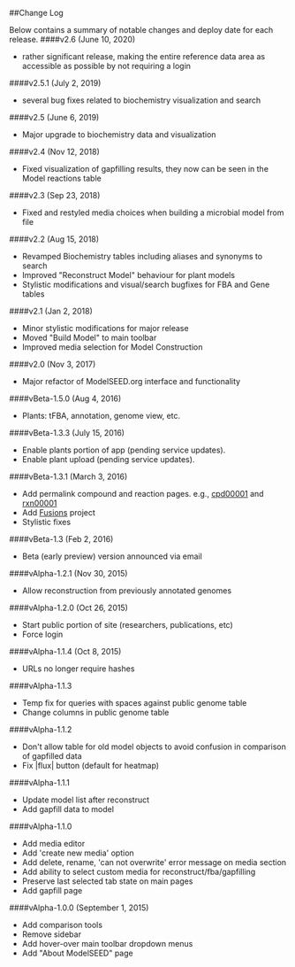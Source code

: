 ##Change Log

Below contains a summary of notable changes and deploy date for each release.
####v2.6 (June 10, 2020)
- rather significant release, making the entire reference data area as accessible as possible by not requiring a login

####v2.5.1 (July 2, 2019)
- several bug fixes related to biochemistry visualization and search

####v2.5 (June 6, 2019)
- Major upgrade to biochemistry data and visualization

####v2.4 (Nov 12, 2018)
- Fixed visualization of gapfilling results, they now can be seen in the Model reactions table

####v2.3 (Sep 23, 2018)
- Fixed and restyled media choices when building a microbial model from file

####v2.2 (Aug 15, 2018)
- Revamped Biochemistry tables including aliases and synonyms to search
- Improved "Reconstruct Model" behaviour for plant models
- Stylistic modifications and visual/search bugfixes for FBA and Gene tables

####v2.1 (Jan 2, 2018)
- Minor stylistic modifications for major release
- Moved "Build Model" to main toolbar
- Improved media selection for Model Construction

####v2.0 (Nov 3, 2017)
- Major refactor of ModelSEED.org interface and functionality

####vBeta-1.5.0 (Aug 4, 2016)
- Plants: tFBA, annotation, genome view, etc.

####vBeta-1.3.3 (July 15, 2016)
- Enable plants portion of app (pending service updates).
- Enable plant upload (pending service updates).


####vBeta-1.3.1 (March 3, 2016)
- Add permalink compound and reaction pages.
e.g.,
<a href="http://modelseed.org/biochem/compounds/cpd00001">cpd00001</a> and
<a href="http://modelseed.org/biochem/reactions/rxn00001">rxn00001</a>
- Add <a href="http://modelseed.org/projects/fusions">Fusions</a> project
- Stylistic fixes

####vBeta-1.3 (Feb 2, 2016)
- Beta (early preview) version announced via email


####vAlpha-1.2.1 (Nov 30, 2015)
- Allow reconstruction from previously annotated genomes


####vAlpha-1.2.0 (Oct 26, 2015)
- Start public portion of site (researchers, publications, etc)
- Force login


####vAlpha-1.1.4 (Oct 8, 2015)
- URLs no longer require hashes


####vAlpha-1.1.3
- Temp fix for queries with spaces against public genome table
- Change columns in public genome table


####vAlpha-1.1.2
- Don't allow table for old model objects to avoid confusion in comparison of gapfilled data
- Fix |flux| button (default for heatmap)


####vAlpha-1.1.1
- Update model list after reconstruct
- Add gapfill data to model


####vAlpha-1.1.0
- Add media editor
- Add 'create new media' option
- Add delete, rename, 'can not overwrite' error message on media section
- Add ability to select custom media for reconstruct/fba/gapfilling
- Preserve last selected tab state on main pages
- Add gapfill page


####vAlpha-1.0.0 (September 1, 2015)
- Add comparison tools
- Remove sidebar
- Add hover-over main toolbar dropdown menus
- Add "About ModelSEED" page
